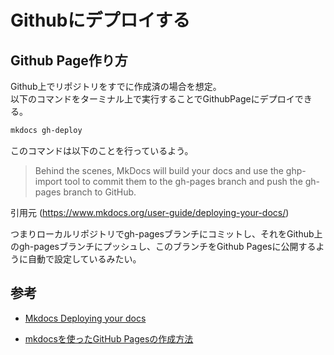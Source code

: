 # Githubにデプロイする

## Github Page作り方
Github上でリポジトリをすでに作成済の場合を想定。  
以下のコマンドをターミナル上で実行することでGithubPageにデプロイできる。  

```bash
mkdocs gh-deploy  
```

このコマンドは以下のことを行っているよう。  
> Behind the scenes, MkDocs will build your docs and use the ghp-import tool to commit them to the gh-pages branch and push the gh-pages branch to GitHub.  

引用元 (https://www.mkdocs.org/user-guide/deploying-your-docs/)  

つまりローカルリポジトリでgh-pagesブランチにコミットし、それをGithub上のgh-pagesブランチにプッシュし、このブランチをGithub Pagesに公開するように自動で設定しているみたい。  

## 参考

- [Mkdocs Deploying your docs](https://www.mkdocs.org/user-guide/deploying-your-docs/)

- [mkdocsを使ったGitHub Pagesの作成方法](https://aiedoc.github.io/note/Tips/Mkdocs/mkdocs%E3%82%92%E4%BD%BF%E3%81%A3%E3%81%9FGitHubPages/)